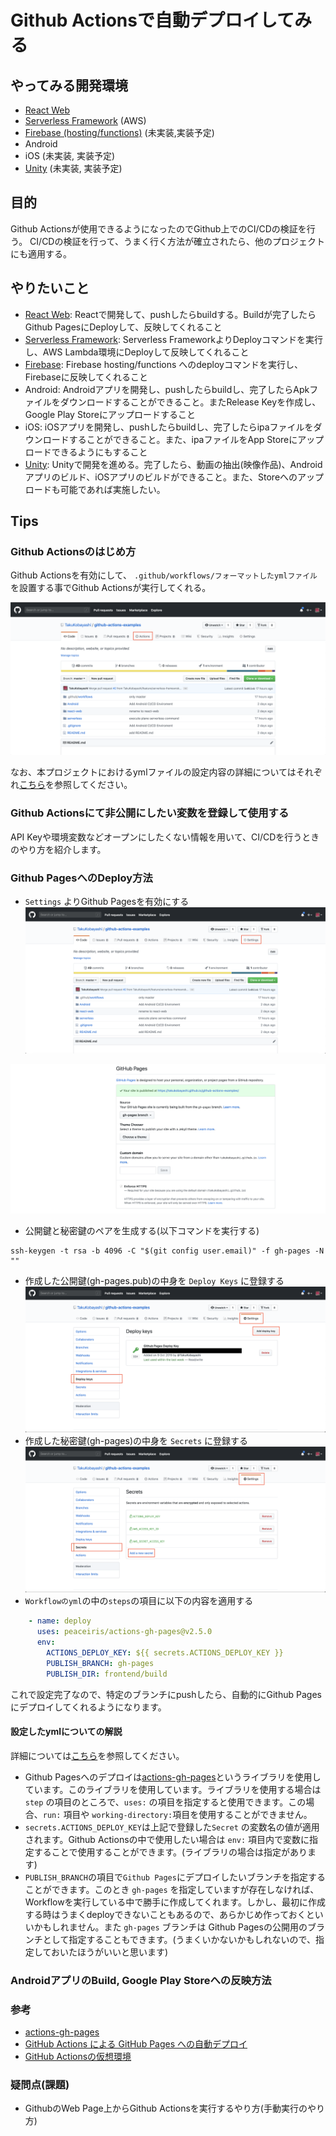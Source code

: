 # Github Actionsで自動デプロイしてみる

## やってみる開発環境
 * [React Web](https://ja.reactjs.org/)
 * [Serverless Framework](https://serverless.com/) (AWS)
 * [Firebase (hosting/functions)](https://firebase.google.com/) (未実装,実装予定)
 * Android
 * iOS (未実装, 実装予定)
 * [Unity](https://unity.com/) (未実装, 実装予定)

## 目的

Github Actionsが使用できるようになったのでGithub上でのCI/CDの検証を行う。
CI/CDの検証を行って、うまく行く方法が確立されたら、他のプロジェクトにも適用する。

## やりたいこと
 * [React Web](https://ja.reactjs.org/): Reactで開発して、pushしたらbuildする。Buildが完了したらGithub PagesにDeployして、反映してくれること
 * [Serverless Framework](https://serverless.com/): Serverless FrameworkよりDeployコマンドを実行し、AWS Lambda環境にDeployして反映してくれること
 * [Firebase](https://firebase.google.com/): Firebase hosting/functions へのdeployコマンドを実行し、Firebaseに反映してくれること
 * Android: Androidアプリを開発し、pushしたらbuildし、完了したらApkファイルをダウンロードすることができること。またRelease Keyを作成し、Google Play Storeにアップロードすること
 * iOS: iOSアプリを開発し、pushしたらbuildし、完了したらipaファイルをダウンロードすることができること。また、ipaファイルをApp Storeにアップロードできるようにもすること
 * [Unity](https://unity.com/): Unityで開発を進める。完了したら、動画の抽出(映像作品)、Androidアプリのビルド、iOSアプリのビルドができること。また、Storeへのアップロードも可能であれば実施したい。

## Tips

### Github Actionsのはじめ方

Github Actionsを有効にして、 `.github/workflows/フォーマットしたymlファイル` を設置する事でGithub Actionsが実行してくれる。

![GithubActions  Activate](./images/GithubActions.png)

なお、本プロジェクトにおけるymlファイルの設定内容の詳細についてはそれぞれ[こちら](./.github/workflows/)を参照してください。

### Github Actionsにて非公開にしたい変数を登録して使用する

API Keyや環境変数などオープンにしたくない情報を用いて、CI/CDを行うときのやり方を紹介します。


### Github PagesへのDeploy方法

 * `Settings` よりGithub Pagesを有効にする
![GithubSettings](./images/GithubSettings.png)

![GithubPagesSettings](./images/GithubPagesSettings.png)

 * 公開鍵と秘密鍵のペアを生成する(以下コマンドを実行する)

```
ssh-keygen -t rsa -b 4096 -C "$(git config user.email)" -f gh-pages -N ""
```

* 作成した公開鍵(gh-pages.pub)の中身を `Deploy Keys` に登録する
![GithubSettingsDeployKey](./images/GithubSettingsDeployKey.png)
* 作成した秘密鍵(gh-pages)の中身を `Secrets` に登録する
![GithubSettingsSecrets](./images/GithubSettingsSecrets.png)
* `Workflowのyml`の中の`steps`の項目に以下の内容を適用する

```yml
    - name: deploy
      uses: peaceiris/actions-gh-pages@v2.5.0
      env:
        ACTIONS_DEPLOY_KEY: ${{ secrets.ACTIONS_DEPLOY_KEY }}
        PUBLISH_BRANCH: gh-pages
        PUBLISH_DIR: frontend/build
```

これで設定完了なので、特定のブランチにpushしたら、自動的にGithub Pagesにデプロイしてくれるようになります。

#### 設定したymlについての解説

詳細については[こちら](./.github/workflows/react-web-ci-cd.yml)を参照してください。

 * Github Pagesへのデプロイは[actions-gh-pages](https://github.com/peaceiris/actions-gh-pages)というライブラリを使用しています。このライブラリを使用しています。ライブラリを使用する場合は `step` の項目のところで、`uses:` の項目を指定すると使用できます。この場合、`run:` 項目や `working-directory:`項目を使用することができません。
 * `secrets.ACTIONS_DEPLOY_KEY`は上記で登録した`Secret` の変数名の値が適用されます。Github Actionsの中で使用したい場合は `env:` 項目内で変数に指定することで使用することができます。(ライブラリの場合は指定があります)
 * `PUBLISH_BRANCH`の項目で`Github Pages`にデプロイしたいブランチを指定することができます。このとき `gh-pages` を指定していますが存在しなければ、Workflowを実行している中で勝手に作成してくれます。しかし、最初に作成する時はうまくdeployできないこともあるので、あらかじめ作っておくといいかもしれません。また `gh-pages` ブランチは Github Pagesの公開用のブランチとして指定することもできます。(うまくいかないかもしれないので、指定しておいたほうがいいと思います)

### AndroidアプリのBuild, Google Play Storeへの反映方法



### 参考
 * [actions-gh-pages](https://github.com/peaceiris/actions-gh-pages)
 * [GitHub Actions による GitHub Pages への自動デプロイ](https://qiita.com/peaceiris/items/d401f2e5724fdcb0759d)
 * [GitHub Actionsの仮想環境](https://help.github.com/ja/articles/virtual-environments-for-github-actions)

### 疑問点(課題)
 * GithubのWeb Page上からGithub Actionsを実行するやり方(手動実行のやり方)